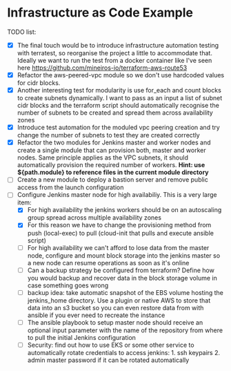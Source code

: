 # Infrastructure as Code Example

TODO list:
- [x] The final touch would be to introduce infrastructure automation testing with terratest, so reorganise the project a little to accommodate that. Ideally we want to run the test from a docker container like I've seen here https://github.com/mineiros-io/terraform-aws-route53
- [x] Refactor the aws-peered-vpc module so we don't use hardcoded values for cidr blocks.
- [x] Another interesting test for modularity is use for_each and count blocks to create subnets dynamically. I want to pass as an input a list of subnet cidr blocks and the terraform script should automatically recognise the number of subnets to be created and spread them across availability zones
- [x] Introduce test automation for the moduled vpc peering creation and try change the number of subnets to test they are created correctly
- [x] Refactor the two modules for Jenkins master and worker nodes and create a single module that can provision both, master and worker nodes. Same principle applies as the VPC subnets, it should automatically provision the required number of workers. **Hint: use ${path.module} to reference files in the current module directory**
- [ ] Create a new module to deploy a bastion server and remove public access from the launch configuration
- [ ] Configure Jenkins master node for high availabiliy. This is a very large item:
  - [x] For high availability the jenkins workers should be on an autoscaling group spread across multiple availability zones
  - [x] For this reason we have to change the provisioning method from push (local-exec) to pull (cloud-init that pulls and execute ansible script)
  - [ ] For high availability we can't afford to lose data from the master node, configure and mount block storage into the jenkins master so a new node can resume operations as soon as it's online
  - [ ] Can a backup strategy be configured from terraform? Define how you would backup and recover data in the block storage volume in case something goes wrong
  - [ ] backup idea: take automatic snapshot of the EBS volume hosting the jenkins_home directory. Use a plugin or native AWS to store that data into an s3 bucket so you can even restore data from with ansible if you ever need to recreate the instance
  - [ ] The ansible playbook to setup master node should receive an optional input parameter with the name of the repository from where to pull the initial Jenkins configuration
  - [ ] Security: find out how to use EKS or some other service to automatically rotate credentials to access jenkins: 1. ssh keypairs 2. admin master password if it can be rotated automatically